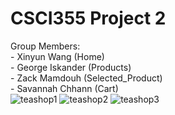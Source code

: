 # CSCI355 Project 2
Group Members:<br>
    - Xinyun Wang (Home)<br>
    - George Iskander (Products)<br>
    - Zack Mamdouh (Selected_Product)<br>
    - Savannah Chhann (Cart)<br>
![teashop1](https://github.com/xinyun-wang/CSCI-355-Project-2/assets/76190838/7209064d-795d-43ef-9c21-832746e0b735)
![teashop2](https://github.com/xinyun-wang/CSCI-355-Project-2/assets/76190838/e342edbc-6d47-4d4f-a6ad-53dfbb4a1fdb)
![teashop3](https://github.com/xinyun-wang/CSCI-355-Project-2/assets/76190838/58be8a98-eed4-436e-9c11-29d6fa5e4b08)

